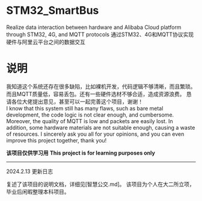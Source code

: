 # STM32_SmartBus
Realize data interaction between hardware and Alibaba Cloud platform through STM32, 4G, and MQTT protocols
通过STM32、4G和MQTT协议实现硬件与阿里云平台之间的数据交互


# 说明
我知道这个系统还存在很多缺陷，比如裸机开发，代码逻辑不够清晰，而且繁琐。而且MQTT质量低，容易丢包。还有一些硬件选材不够合适，造成资源浪费。
恳请各位大佬提出意见，甚至可以一起完善这个项目，谢谢！  
I know that this system still has many flaws, such as bare metal development, the code logic is not clear enough, and cumbersome. Moreover, the quality of MQTT is low and packets are easily lost. In addition, some hardware materials are not suitable enough, causing a waste of resources.
I sincerely ask you all for your opinions, and you can even improve this project together, thank you!


**该项目仅供学习用**
**This project is for learning purposes only**

---
2024.2.13 更新日志

复述了该项目的说明文档，详细见[智慧公交.md]。
该项目为个人在大二所立项，毕业后闲暇整理本科项目。

